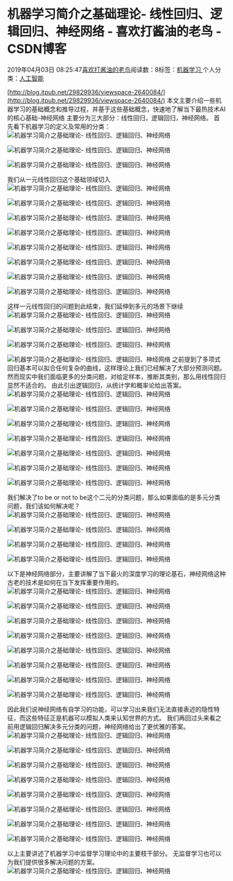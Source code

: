 
# 机器学习简介之基础理论- 线性回归、逻辑回归、神经网络 - 喜欢打酱油的老鸟 - CSDN博客


2019年04月03日 08:25:47[喜欢打酱油的老鸟](https://me.csdn.net/weixin_42137700)阅读数：8标签：[机器学习																](https://so.csdn.net/so/search/s.do?q=机器学习&t=blog)个人分类：[人工智能																](https://blog.csdn.net/weixin_42137700/article/category/7820233)


[http://blog.itpub.net/29829936/viewspace-2640084/](http://blog.itpub.net/29829936/viewspace-2640084/)
本文主要介绍一些机器学习的基础概念和推导过程，并基于这些基础概念，快速地了解当下最热技术AI的核心基础-神经网络
主要分为三大部分：线性回归，逻辑回归，神经网络。
首先看下机器学习的定义及常用的分类：
![机器学习简介之基础理论- 线性回归、逻辑回归、神经网络](http://p1.pstatp.com/large/pgc-image/b93e229f33144f82a1a19b8dd9d71d44)

![机器学习简介之基础理论- 线性回归、逻辑回归、神经网络](http://p3.pstatp.com/large/pgc-image/a03565f085ec46d0996ac75d76b7657b)

![机器学习简介之基础理论- 线性回归、逻辑回归、神经网络](http://p3.pstatp.com/large/pgc-image/036508e6913b42b49dd05b4339d37021)

我们从一元线性回归这个基础领域切入
![机器学习简介之基础理论- 线性回归、逻辑回归、神经网络](http://p1.pstatp.com/large/pgc-image/5de5c1d417334ccfbc0c947968724e14)

![机器学习简介之基础理论- 线性回归、逻辑回归、神经网络](http://p9.pstatp.com/large/pgc-image/f3800031a95f448387fbcffbb75797ee)

![机器学习简介之基础理论- 线性回归、逻辑回归、神经网络](http://p1.pstatp.com/large/pgc-image/e9ad759004aa4953ac8988359ac037c7)

![机器学习简介之基础理论- 线性回归、逻辑回归、神经网络](http://p9.pstatp.com/large/pgc-image/04c81be3d9984adf8859a1bebd111e14)

![机器学习简介之基础理论- 线性回归、逻辑回归、神经网络](http://p3.pstatp.com/large/pgc-image/8fe8f16333d5441b99daee6411731574)

![机器学习简介之基础理论- 线性回归、逻辑回归、神经网络](http://p1.pstatp.com/large/pgc-image/c018d0b99cd640bcb7631d35e2891bb3)

![机器学习简介之基础理论- 线性回归、逻辑回归、神经网络](http://p1.pstatp.com/large/pgc-image/aa71c2043e534e40815ca6fd6d38c1f8)

![机器学习简介之基础理论- 线性回归、逻辑回归、神经网络](http://p1.pstatp.com/large/pgc-image/e414bf4a26474e20a8079e23f7c735ad)

这样一元线性回归的问题到此结束，我们延伸到多元的场景下继续
![机器学习简介之基础理论- 线性回归、逻辑回归、神经网络](http://p9.pstatp.com/large/pgc-image/3b8bb76fe3444ea1adee121cf7c07374)

![机器学习简介之基础理论- 线性回归、逻辑回归、神经网络](http://p3.pstatp.com/large/pgc-image/7eb582757efd463fb08b4e5d3326b799)

![机器学习简介之基础理论- 线性回归、逻辑回归、神经网络](http://p3.pstatp.com/large/pgc-image/73d74b8f3b294d2ca939a53a58d60707)

![机器学习简介之基础理论- 线性回归、逻辑回归、神经网络](http://p1.pstatp.com/large/pgc-image/4d77c8690c5144d99ecdf3d692de6b78)
之前提到了多项式回归基本可以拟合任何复杂的曲线，这样理论上我们已经解决了大部分预测问题。
然而现实中我们面临更多的分类问题，对给定样本，推断其类别，那么用线性回归显然不适合的。
由此引出逻辑回归，从统计学和概率论给出答案。
![机器学习简介之基础理论- 线性回归、逻辑回归、神经网络](http://p3.pstatp.com/large/pgc-image/6ebc87153b31441cb2e7fc179b316ea3)

![机器学习简介之基础理论- 线性回归、逻辑回归、神经网络](http://p3.pstatp.com/large/pgc-image/cbfd3687f56f4c5cb7dcbd3c9383a96a)

![机器学习简介之基础理论- 线性回归、逻辑回归、神经网络](http://p1.pstatp.com/large/pgc-image/72c404534253491ca2627c94586ae62e)

![机器学习简介之基础理论- 线性回归、逻辑回归、神经网络](http://p1.pstatp.com/large/pgc-image/4a82bf6fe6654600a568a8421ed873f9)

![机器学习简介之基础理论- 线性回归、逻辑回归、神经网络](http://p1.pstatp.com/large/pgc-image/2cf18d5b75a045a09bc42868c6f3f686)

![机器学习简介之基础理论- 线性回归、逻辑回归、神经网络](http://p1.pstatp.com/large/pgc-image/c1a8ffbbfdee494fa2d3599b3697e859)

![机器学习简介之基础理论- 线性回归、逻辑回归、神经网络](http://p1.pstatp.com/large/pgc-image/a402abcf98fc43f48c3c4caf81118224)

我们解决了to be or not to be这个二元的分类问题，那么如果面临的是多元分类问题，我们该如何解决呢？
![机器学习简介之基础理论- 线性回归、逻辑回归、神经网络](http://p3.pstatp.com/large/pgc-image/3d03ef8705624bdd97193cc9b0e307c4)

![机器学习简介之基础理论- 线性回归、逻辑回归、神经网络](http://p3.pstatp.com/large/pgc-image/110e2a63e79247278c2e6af3921d541c)

![机器学习简介之基础理论- 线性回归、逻辑回归、神经网络](http://p1.pstatp.com/large/pgc-image/54602594a3db4dbc888bb8b04c387ea0)

![机器学习简介之基础理论- 线性回归、逻辑回归、神经网络](http://p9.pstatp.com/large/pgc-image/3c8d5651b9164cdd980574387c587322)

以下是神经网络部分，主要讲解了当下最火的深度学习的理论基石，神经网络这种古老的技术是如何在当下发挥重要作用的。
![机器学习简介之基础理论- 线性回归、逻辑回归、神经网络](http://p3.pstatp.com/large/pgc-image/809ebb6a69434856b4540af0558566d9)

![机器学习简介之基础理论- 线性回归、逻辑回归、神经网络](http://p1.pstatp.com/large/pgc-image/1d62fe6dff884dc3b647e9c7caf43196)

![机器学习简介之基础理论- 线性回归、逻辑回归、神经网络](http://p9.pstatp.com/large/pgc-image/006e8a612b6c43fbb45dda2395593ca2)

![机器学习简介之基础理论- 线性回归、逻辑回归、神经网络](http://p1.pstatp.com/large/pgc-image/894174aa46984bf7b5657f7f018fce4c)

![机器学习简介之基础理论- 线性回归、逻辑回归、神经网络](http://p3.pstatp.com/large/pgc-image/ec95376c48d54914896a9f39e8085a46)

![机器学习简介之基础理论- 线性回归、逻辑回归、神经网络](http://p1.pstatp.com/large/pgc-image/81f7b90378e84526a442ca6ba898dc38)

![机器学习简介之基础理论- 线性回归、逻辑回归、神经网络](http://p3.pstatp.com/large/pgc-image/93b0945696004ed8bebed60515ab3ec1)

![机器学习简介之基础理论- 线性回归、逻辑回归、神经网络](http://p3.pstatp.com/large/pgc-image/de970ad55e3f4eedbfbce9f6d0806fc6)

因此我们说神经网络有自学习的功能，可以学习出来我们无法直接表述的隐性特征，而这些特征正是机器可以模拟人类来认知世界的方式。
我们再回过头来看之前用逻辑回归解决多元分类的问题，神经网络给出了更优雅的答案。
![机器学习简介之基础理论- 线性回归、逻辑回归、神经网络](http://p1.pstatp.com/large/pgc-image/31053973be904d39bf8d21790dcc51c6)

![机器学习简介之基础理论- 线性回归、逻辑回归、神经网络](http://p1.pstatp.com/large/pgc-image/8bb56aa4ac2f48f4b98a7d0efe3554cd)

![机器学习简介之基础理论- 线性回归、逻辑回归、神经网络](http://p1.pstatp.com/large/pgc-image/92f3b859de1d4cd38d2efaf07081d724)

![机器学习简介之基础理论- 线性回归、逻辑回归、神经网络](http://p3.pstatp.com/large/pgc-image/9d3af20912e2423691f77376cd811219)

![机器学习简介之基础理论- 线性回归、逻辑回归、神经网络](http://p3.pstatp.com/large/pgc-image/3a438832bb16406ebadcbcdfe9766e76)

![机器学习简介之基础理论- 线性回归、逻辑回归、神经网络](http://p3.pstatp.com/large/pgc-image/f6555f5602e24ddcb3cc4108fd2c64c7)

![机器学习简介之基础理论- 线性回归、逻辑回归、神经网络](http://p1.pstatp.com/large/pgc-image/220a4feecdc54e2a86a80bb1a81fca85)

![机器学习简介之基础理论- 线性回归、逻辑回归、神经网络](http://p9.pstatp.com/large/pgc-image/25438c37320740a3a1eb73f4184306da)

以上主要讲述了机器学习中监督学习理论中的主要枝干部分。
无监督学习也可以为我们提供很多解决问题的方案。
![机器学习简介之基础理论- 线性回归、逻辑回归、神经网络](http://p1.pstatp.com/large/pgc-image/759bfacc0d484809b1dc8a0ed030e196)


